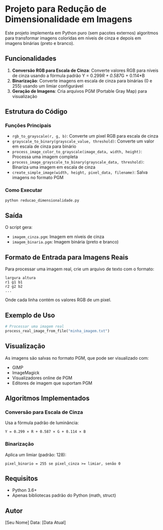 # Projeto para Redução de Dimensionalidade em Imagens

Este projeto implementa em Python puro (sem pacotes externos) algoritmos para transformar imagens coloridas em níveis de cinza e depois em imagens binárias (preto e branco).

## Funcionalidades

1. **Conversão RGB para Escala de Cinza**: Converte valores RGB para níveis de cinza usando a fórmula padrão Y = 0.299*R + 0.587*G + 0.114*B
2. **Binarização**: Converte imagens em escala de cinza para binárias (0 e 255) usando um limiar configurável
3. **Geração de Imagens**: Cria arquivos PGM (Portable Gray Map) para visualização

## Estrutura do Código

### Funções Principais

- `rgb_to_grayscale(r, g, b)`: Converte um pixel RGB para escala de cinza
- `grayscale_to_binary(grayscale_value, threshold)`: Converte um valor em escala de cinza para binário
- `process_image_color_to_grayscale(image_data, width, height)`: Processa uma imagem completa
- `process_image_grayscale_to_binary(grayscale_data, threshold)`: Binariza uma imagem em escala de cinza
- `create_simple_image(width, height, pixel_data, filename)`: Salva imagens no formato PGM

### Como Executar

```bash
python reducao_dimensionalidade.py
```

## Saída

O script gera:
- `imagem_cinza.pgm`: Imagem em níveis de cinza
- `imagem_binaria.pgm`: Imagem binária (preto e branco)

## Formato de Entrada para Imagens Reais

Para processar uma imagem real, crie um arquivo de texto com o formato:

```
largura altura
r1 g1 b1
r2 g2 b2
...
```

Onde cada linha contém os valores RGB de um pixel.

## Exemplo de Uso

```python
# Processar uma imagem real
process_real_image_from_file("minha_imagem.txt")
```

## Visualização

As imagens são salvas no formato PGM, que pode ser visualizado com:
- GIMP
- ImageMagick
- Visualizadores online de PGM
- Editores de imagem que suportam PGM

## Algoritmos Implementados

### Conversão para Escala de Cinza
Usa a fórmula padrão de luminância:
```
Y = 0.299 × R + 0.587 × G + 0.114 × B
```

### Binarização
Aplica um limiar (padrão: 128):
```
pixel_binario = 255 se pixel_cinza >= limiar, senão 0
```

## Requisitos

- Python 3.6+
- Apenas bibliotecas padrão do Python (math, struct)

## Autor

[Seu Nome]
Data: [Data Atual]
